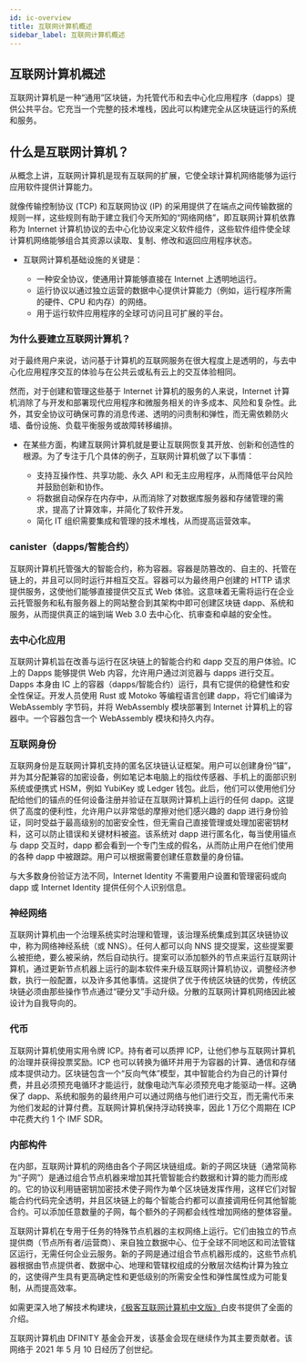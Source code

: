 ```yaml
---
id: ic-overview
title: 互联网计算机概述
sidebar_label: 互联网计算机概述
---
```


## 互联网计算机概述

互联网计算机是一种“通用”区块链，为托管代币和去中心化应用程序（dapps）提供公共平台。它充当一个完整的技术堆栈，因此可以构建完全从区块链运行的系统和服务。

## 什么是互联网计算机？

从概念上讲，互联网计算机是现有互联网的扩展，它使全球计算机网络能够为运行应用软件提供计算能力。

就像传输控制协议 (TCP) 和互联网协议 (IP) 的采用提供了在端点之间传输数据的规则一样，这些规则有助于建立我们今天所知的“网络网络”，即互联网计算机依靠称为 Internet 计算机协议的去中心化协议来定义软件组件，这些软件组件使全球计算机网络能够组合其资源以读取、复制、修改和返回应用程序状态。

- 互联网计算机基础设施的关键是：

  - 一种安全协议，使通用计算能够直接在 Internet 上透明地运行。
  - 运行协议以通过独立运营的数据中心提供计算能力（例如，运行程序所需的硬件、CPU 和内存）的网络。
  - 用于运行软件应用程序的全球可访问且可扩展的平台。

### 为什么要建立互联网计算机？

对于最终用户来说，访问基于计算机的互联网服务在很大程度上是透明的，与去中心化应用程序交互的体验与在公共云或私有云上的交互体验相同。

然而，对于创建和管理这些基于 Internet 计算机的服务的人来说，Internet 计算机消除了与开发和部署现代应用程序和微服务相关的许多成本、风险和复杂性。此外，其安全协议可确保可靠的消息传递、透明的问责制和弹性，而无需依赖防火墙、备份设施、负载平衡服务或故障转移编排。

- 在某些方面，构建互联网计算机就是要让互联网恢复其开放、创新和创造性的根源。为了专注于几个具体的例子，互联网计算机做了以下事情：

  - 支持互操作性、共享功能、永久 API 和无主应用程序，从而降低平台风险并鼓励创新和协作。
  - 将数据自动保存在内存中，从而消除了对数据库服务器和存储管理的需求，提高了计算效率，并简化了软件开发。
  - 简化 IT 组织需要集成和管理的技术堆栈，从而提高运营效率。

### canister（dapps/智能合约）

互联网计算机托管强大的智能合约，称为容器。容器是防篡改的、自主的、托管在链上的，并且可以同时运行并相互交互。容器可以为最终用户创建的 HTTP 请求提供服务，这使他们能够直接提供交互式 Web 体验。这意味着无需将运行在企业云托管服务和私有服务器上的网站整合到其架构中即可创建区块链 dapp、系统和服务，从而提供真正的端到端 Web 3.0 去中心化、抗审查和卓越的安全性。

### 去中心化应用

互联网计算机旨在改善与运行在区块链上的智能合约和 dapp 交互的用户体验。IC 上的 Dapps 能够提供 Web 内容，允许用户通过浏览器与 dapps 进行交互。Dapps 本身由 IC 上的容器（dapps/智能合约）运行，具有它提供的稳健性和安全性保证。开发人员使用 Rust 或 Motoko 等编程语言创建 dapp，将它们编译为 WebAssembly 字节码，并将 WebAssembly 模块部署到 Internet 计算机上的容器中。一个容器包含一个 WebAssembly 模块和持久内存。

### 互联网身份

互联网身份是互联网计算机支持的匿名区块链认证框架。用户可以创建身份“锚”，并为其分配兼容的加密设备，例如笔记本电脑上的指纹传感器、手机上的面部识别系统或便携式 HSM，例如 YubiKey 或 Ledger 钱包。此后，他们可以使用他们分配给他们的锚点的任何设备注册并验证在互联网计算机上运行的任何 dapp。这提供了高度的便利性，允许用户以非常低的摩擦对他们感兴趣的 dapp 进行身份验证，同时受益于最高级别的加密安全性，但无需自己直接管理或处理加密密钥材料，这可以防止错误和关键材料被盗。该系统对 dapp 进行匿名化，每当使用锚点与 dapp 交互时，dapp 都会看到一个专门生成的假名，从而防止用户在他们使用的各种 dapp 中被跟踪。用户可以根据需要创建任意数量的身份锚。

与大多数身份验证方法不同，Internet Identity 不需要用户设置和管理密码或向 dapp 或 Internet Identity 提供任何个人识别信息。

### 神经网络

互联网计算机由一个治理系统实时治理和管理，该治理系统集成到其区块链协议中，称为网络神经系统（或 NNS）。任何人都可以向 NNS 提交提案，这些提案要么被拒绝，要么被采纳，然后自动执行。提案可以添加额外的节点来运行互联网计算机，通过更新节点机器上运行的副本软件来升级互联网计算机协议，调整经济参数，执行一般配置，以及许多其他事情。这提供了优于传统区块链的优势，传统区块链必须由那些操作节点通过“硬分叉”手动升级。分散的互联网计算机网络因此被设计为自我导向的。

### 代币

互联网计算机使用实用令牌 ICP。持有者可以质押 ICP，让他们参与互联网计算机的治理并获得投票奖励。ICP 也可以转换为循环并用于为容器的计算、通信和存储成本提供动力。区块链包含一个“反向气体”模型，其中智能合约为自己的计算付费，并且必须预充电循环才能运行，就像电动汽车必须预充电才能驱动一样。这确保了 dapp、系统和服务的最终用户可以通过网络与他们进行交互，而无需代币来为他们发起的计算付费。互联网计算机保持浮动转换率，因此 1 万亿个周期在 ICP 中花费大约 1 个 IMF SDR。

### 内部构件

在内部，互联网计算机的网络由各个子网区块链组成。新的子网区块链（通常简称为“子网”）是通过组合节点机器来增加其托管智能合约数据和计算的能力而形成的。它的协议利用链密钥加密技术使子网作为单个区块链发挥作用，这样它们对智能合约代码完全透明，并且区块链上的每个智能合约都可以直接调用任何其他智能合约。可以添加任意数量的子网，每个额外的子网都会线性增加网络的整体容量。

互联网计算机在专用于任务的特殊节点机器的主权网络上运行。它们由独立的节点提供商（节点所有者/运营商）、来自独立数据中心、位于全球不同地区和司法管辖区运行，无需任何企业云服务。新的子网是通过组合节点机器形成的，这些节点机器根据由节点提供者、数据中心、地理和管辖权组成的分散层次结构计算为独立的，这使得产生具有更高确定性和更低级别的所需安全性和弹性属性成为可能复制，从而提高效率。

如需更深入地了解技术构建块，[《极客互联网计算机中文版》](https://github.com/icpmotion/dfinity-guide)白皮书提供了全面的介绍。

互联网计算机由 DFINITY 基金会开发，该基金会现在继续作为其主要贡献者。该网络于 2021 年 5 月 10 日经历了创世纪。
